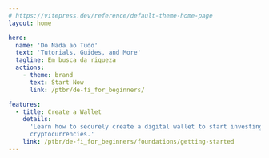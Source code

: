 ```yaml
---
# https://vitepress.dev/reference/default-theme-home-page
layout: home

hero:
  name: 'Do Nada ao Tudo'
  text: 'Tutorials, Guides, and More'
  tagline: Em busca da riqueza
  actions:
    - theme: brand
      text: Start Now
      link: /ptbr/de-fi_for_beginners/

features:
  - title: Create a Wallet
    details:
      'Learn how to securely create a digital wallet to start investing in
      cryptocurrencies.'
    link: /ptbr/de-fi_for_beginners/foundations/getting-started
---
```

